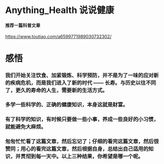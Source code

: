 # Anything_Health 说说健康

#### 推荐一篇科普文章
https://www.toutiao.com/a6599771989030732302/

# 感悟
### 我们开始关注饮食、加紧锻炼、科学预防，并不是为了一味的应对新的疾病危机，而是我们进入了新的时代 —— 长寿。与历史以往不同了，更久的寿命的人生，需要新的生活方式。
### 多学一些科学的、正确的健康知识，本身这就是财富。
### 有了科学的知识，有时候只要做一些小事，养成一些良好的小习惯，就能避免大麻烦。
### 匆匆忙忙看了这篇文章，然后忘记了；仔细的看完这篇文章，然后很赞同；用心的看完这篇文章，然后根据自身，总结出自己适用的知识，并贯彻到每一天中。以上三种结果，你希望是哪一个呢。
